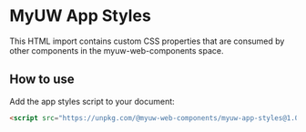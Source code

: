 # MyUW App Styles

This HTML import contains custom CSS properties that are consumed by other components in the myuw-web-components space. 

## How to use

Add the app styles script to your document:

```html
<script src="https://unpkg.com/@myuw-web-components/myuw-app-styles@1.0.1/myuw-app-styles.js"></script>
```
